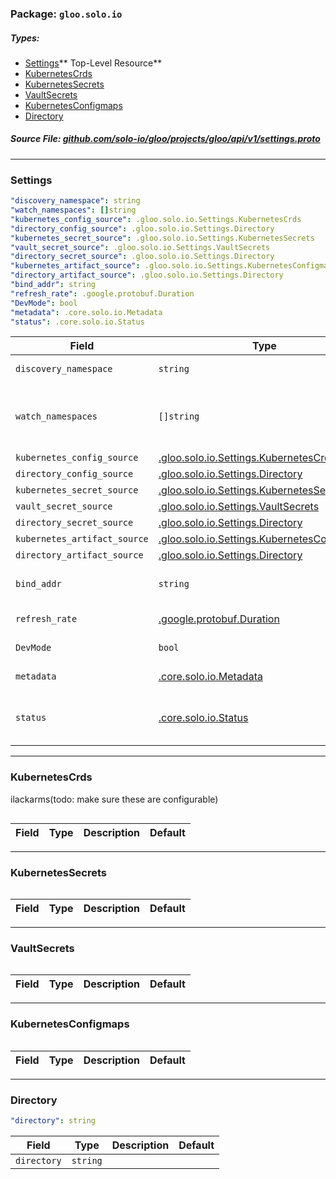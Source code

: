<!-- Code generated by solo-kit. DO NOT EDIT. -->

### Package: `gloo.solo.io` 
##### Types:


- [Settings](#Settings)** Top-Level Resource**
- [KubernetesCrds](#KubernetesCrds)
- [KubernetesSecrets](#KubernetesSecrets)
- [VaultSecrets](#VaultSecrets)
- [KubernetesConfigmaps](#KubernetesConfigmaps)
- [Directory](#Directory)
  



##### Source File: [github.com/solo-io/gloo/projects/gloo/api/v1/settings.proto](https://github.com/solo-io/gloo/blob/master/projects/gloo/api/v1/settings.proto)





---
### <a name="Settings">Settings</a>

 


```yaml
"discovery_namespace": string
"watch_namespaces": []string
"kubernetes_config_source": .gloo.solo.io.Settings.KubernetesCrds
"directory_config_source": .gloo.solo.io.Settings.Directory
"kubernetes_secret_source": .gloo.solo.io.Settings.KubernetesSecrets
"vault_secret_source": .gloo.solo.io.Settings.VaultSecrets
"directory_secret_source": .gloo.solo.io.Settings.Directory
"kubernetes_artifact_source": .gloo.solo.io.Settings.KubernetesConfigmaps
"directory_artifact_source": .gloo.solo.io.Settings.Directory
"bind_addr": string
"refresh_rate": .google.protobuf.Duration
"DevMode": bool
"metadata": .core.solo.io.Metadata
"status": .core.solo.io.Status

```

| Field | Type | Description | Default |
| ----- | ---- | ----------- |----------- | 
| `discovery_namespace` | `string` | namespace to write discovered data |  |
| `watch_namespaces` | `[]string` | namespaces to watch for user config as well as services TODO(ilackarms): split out watch_namespaces and service_discovery_namespaces... |  |
| `kubernetes_config_source` | [.gloo.solo.io.Settings.KubernetesCrds](settings.proto.sk.md#KubernetesCrds) |  |  |
| `directory_config_source` | [.gloo.solo.io.Settings.Directory](settings.proto.sk.md#Directory) |  |  |
| `kubernetes_secret_source` | [.gloo.solo.io.Settings.KubernetesSecrets](settings.proto.sk.md#KubernetesSecrets) |  |  |
| `vault_secret_source` | [.gloo.solo.io.Settings.VaultSecrets](settings.proto.sk.md#VaultSecrets) |  |  |
| `directory_secret_source` | [.gloo.solo.io.Settings.Directory](settings.proto.sk.md#Directory) |  |  |
| `kubernetes_artifact_source` | [.gloo.solo.io.Settings.KubernetesConfigmaps](settings.proto.sk.md#KubernetesConfigmaps) |  |  |
| `directory_artifact_source` | [.gloo.solo.io.Settings.Directory](settings.proto.sk.md#Directory) |  |  |
| `bind_addr` | `string` | where the gloo xds server should bind (should not need configuration by user) |  |
| `refresh_rate` | [.google.protobuf.Duration](https://developers.google.com/protocol-buffers/docs/reference/csharp/class/google/protobuf/well-known-types/duration) | how frequently to resync watches, etc |  |
| `DevMode` | `bool` | enable serving debug data on port 9090 |  |
| `metadata` | [.core.solo.io.Metadata](../../../../../solo-kit/api/v1/metadata.proto.sk.md#Metadata) | Metadata contains the object metadata for this resource |  |
| `status` | [.core.solo.io.Status](../../../../../solo-kit/api/v1/status.proto.sk.md#Status) | Status indicates the validation status of this resource. Status is read-only by clients, and set by gloo during validation |  |




---
### <a name="KubernetesCrds">KubernetesCrds</a>

 
ilackarms(todo: make sure these are configurable)

```yaml

```

| Field | Type | Description | Default |
| ----- | ---- | ----------- |----------- | 




---
### <a name="KubernetesSecrets">KubernetesSecrets</a>



```yaml

```

| Field | Type | Description | Default |
| ----- | ---- | ----------- |----------- | 




---
### <a name="VaultSecrets">VaultSecrets</a>



```yaml

```

| Field | Type | Description | Default |
| ----- | ---- | ----------- |----------- | 




---
### <a name="KubernetesConfigmaps">KubernetesConfigmaps</a>



```yaml

```

| Field | Type | Description | Default |
| ----- | ---- | ----------- |----------- | 




---
### <a name="Directory">Directory</a>



```yaml
"directory": string

```

| Field | Type | Description | Default |
| ----- | ---- | ----------- |----------- | 
| `directory` | `string` |  |  |





<!-- Start of HubSpot Embed Code -->
<script type="text/javascript" id="hs-script-loader" async defer src="//js.hs-scripts.com/5130874.js"></script>
<!-- End of HubSpot Embed Code -->

